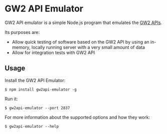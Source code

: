 # GW2 API Emulator

GW2 API emulator is a simple Node.js program that emulates the [GW2 APIs](https://wiki.guildwars2.com/wiki/API:Main).

Its purposes are:

- Allow quick testing of software based on the GW2 API by using an in-memory, locally running server with a very small amount of data
- Allow for integration tests with GW2 API

## Usage

Install the GW2 API Emulator:

```shell
$ npm install gw2api-emulator -g
```

Run it:

```shell
$ gw2api-emulator --port 2837
```

For more information about the supported options and how they work:

```shell
$ gw2api-emulator --help
```
